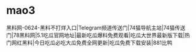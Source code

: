 # mao3
黑料网-0624-黑料不打烊入口|Telegram频道传送门|74猫导航主站|74猫传送门|78黑料网|5.1吃瓜官网地址|最新吃瓜爆料免费观看|吃瓜大世界最新版下载|热门网红黑料|今日吃瓜必吃大瓜免费全网更新|吃瓜免费下载安装|881比鸭
